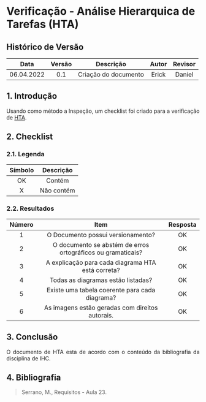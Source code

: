 # Verificação - Análise Hierarquica de Tarefas (HTA)


## Histórico de Versão

|  Data  | Versão | Descrição | Autor | Revisor |
| :----: | :----: | :-------: | :---: | :----:  |
| 06.04.2022 | 0.1 | Criação do documento | Erick | Daniel |

## 1. Introdução
<p style="text-align: justify;">Usando como método a Inspeção, um checklist foi criado para a verificação de <a href="https://interacao-humano-computador.github.io/2021.2-Cebraspe/An%C3%A1lise_de_requisitos/An%C3%A1lise_de_tarefas/HTA/">HTA</a>.
</p>

## 2. Checklist

### 2.1. Legenda

| Símbolo | Descrição |
| :-----: | :-------: |
| OK  | Contém  |
| X | Não contém  |

### 2.2. Resultados

| Número | Item | Resposta |
|:----:|:----:|:----:|
|1|O Documento possui versionamento?|OK|
|2|O documento se abstém de erros ortográficos ou gramaticais?|OK|
|3|A explicação para cada diagrama HTA está correta?|OK|
|4|Todas as diagramas estão listadas?|OK|
|5|Existe uma tabela coerente para cada diagrama?|OK|
|6| As imagens estão geradas com direitos autorais.|OK|

## 3. Conclusão
<p style="text-align: justify;">O documento de HTA esta de acordo com o conteúdo da bibliografia da disciplina de IHC.
</p>

## 4. Bibliografia
> Serrano, M., Requisitos - Aula 23.